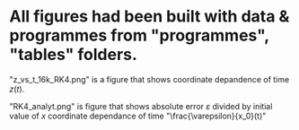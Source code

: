 # All figures had been built with data & programmes from "programmes", "tables" folders.


"z_vs_t_16k_RK4.png" is a figure that shows coordinate depandence of time $z(t)$.


"RK4_analyt.png" is figure that shows absolute error $\varepsilon$ divided by initial value of $x$ coordinate dependance of time "\frac{\varepsilon}{x_0}(t)"
